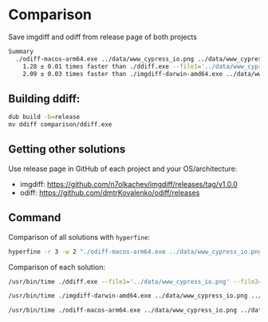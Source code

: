 # Comparison
Save imgdiff and odiff from release page of both projects

```bash
Summary
  ./odiff-macos-arm64.exe ../data/www_cypress_io.png ../data/www_cypress_io.png ran
    1.28 ± 0.01 times faster than ./ddiff.exe --file1='../data/www_cypress_io.png' --file2='../data/www_cypress_io.png'
    2.09 ± 0.03 times faster than ./imgdiff-darwin-amd64.exe ../data/www_cypress_io.png ../data/www_cypress_io.png
```

## Building ddiff:
```bash
dub build -b=release
mv ddiff comparison/ddiff.exe
```

## Getting other solutions
Use release page in GitHub of each project and your OS/architecture:

- imgdiff: https://github.com/n7olkachev/imgdiff/releases/tag/v1.0.0
- odiff: https://github.com/dmtrKovalenko/odiff/releases

## Command
Comparison of all solutions with `hyperfine`:
```bash
hyperfine -r 3 -w 2 "./odiff-macos-arm64.exe ../data/www_cypress_io.png ../data/www_cypress_io.png" "./ddiff.exe --file1='../data/www_cypress_io.png' --file2='../data/www_cypress_io.png'" "./imgdiff-darwin-amd64.exe ../data/www_cypress_io.png ../data/www_cypress_io.png"
```

Comparison of each solution:
```bash
/usr/bin/time ./ddiff.exe --file1='../data/www_cypress_io.png' --file2='../data/www_cypress_io.png'
```

```bash
/usr/bin/time ./imgdiff-darwin-amd64.exe ../data/www_cypress_io.png ../data/www_cypress_io.png     
```

```bash
/usr/bin/time ./odiff-macos-arm64.exe ../data/www_cypress_io.png ../data/www_cypress_io.png     
```
